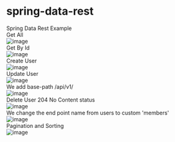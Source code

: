 # spring-data-rest
Spring Data Rest Example
<br>
Get All
<br>
![image](https://user-images.githubusercontent.com/36573782/186760661-ca0d6f72-446e-4ca0-b239-e53bc0fb89eb.png)
<br>
Get By Id
<br>
![image](https://user-images.githubusercontent.com/36573782/186760875-dbca6a3b-92cb-4a50-b3aa-321dff66f304.png)
<br>
Create User
<br>
![image](https://user-images.githubusercontent.com/36573782/186761276-2a636926-323b-4242-9f72-ac6ff60711e0.png)
<br>
Update User
<br>
![image](https://user-images.githubusercontent.com/36573782/186762302-190f1720-586b-4b37-9ca3-c9c59bba6aff.png)
<br>
We add base-path /api/v1/
<br>
![image](https://user-images.githubusercontent.com/36573782/186762947-45baa2ad-2a99-4e64-89aa-2e89ba3da4ed.png)
<br>
Delete User 204 No Content status
<br>
![image](https://user-images.githubusercontent.com/36573782/186763142-a6289b74-7da0-47cb-a11a-bb4e81df110f.png)
<br>
We change the end point name from users to custom 'members'
<br>
![image](https://user-images.githubusercontent.com/36573782/186763631-fb2b8f5b-f2d1-411f-ab90-6d45870c9b57.png)
<br>
Pagination and Sorting
<br>
![image](https://user-images.githubusercontent.com/36573782/186764067-fadba915-f00e-48ed-aca7-9200467f05b5.png)

